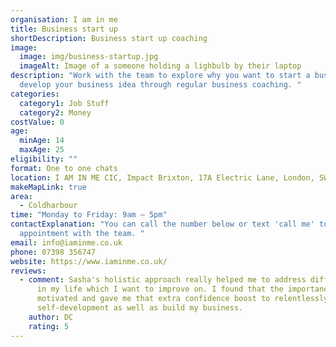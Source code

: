 ```yaml
---
organisation: I am in me
title: Business start up
shortDescription: Business start up coaching
image:
  image: img/business-startup.jpg
  imageAlt: Image of a someone holding a lighbulb by their laptop
description: "Work with the team to explore why you want to start a business and
  develop your business idea through regular business coaching. "
categories:
  category1: Job Stuff
  category2: Money
costValue: 0
age:
  minAge: 14
  maxAge: 25
eligibility: ""
format: One to one chats
location: I AM IN ME CIC, Impact Brixton, 17A Electric Lane, London, SW9 8LA
makeMapLink: true
area:
  - Coldharbour
time: "Monday to Friday: 9am – 5pm"
contactExplanation: "You can call the number below or text 'call me' to book an
  appointment with the team. "
email: info@iaminme.co.uk
phone: 07398 356747
website: https://www.iaminme.co.uk/
reviews:
  - comment: Sasha's holistic approach really helped me to address different areas
      in my life which I want to improve on. I found that the importance of this
      motivated and gave me that extra confidence boost to relentlessly work on
      self-development as well as build my business.
    author: DC
    rating: 5
---
```

